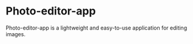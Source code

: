 # Photo-editor-app
Photo-editor-app is a lightweight and easy-to-use application for editing images.
